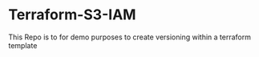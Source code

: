 # Terraform-S3-IAM
This Repo is to for demo purposes to create versioning within a terraform template
